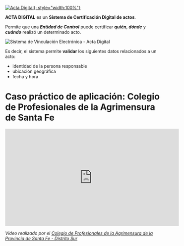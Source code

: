 <!-- 
Este sitio concentra todo el material de ayuda para _usuarios_ y _entidades de control_ del sistema **Acta Digital** y todas sus partes.

Recorra la tabla de contenidos o utilice la herramienta de búsqueda para encontrar la solución adecuada a su problema.

Si la documentación no alcanza, siempre puede encontrarnos en nuestro [correo electrónico](mailto:info@actadigital.com.ar).
-->

[![Acta Digital](/img/logos/logo.svg){: style="width:100%"}](https://actadigital.com.ar)

**ACTA DIGITAL** es un **Sistema de Certificación Digital de actos**.

Permite que una **_Entidad de Control_** puede certificar **_quién_**, **_dónde_** y **_cuándo_** realizó un determinado acto.

![Sistema de Vinculación Electrónica - Acta Digital](/img/sistema.png)

Es decir, el sistema permite **validar** los siguientes datos relacionados a un acto:

- identidad de la persona responsable
- ubicación geográfica
- fecha y hora

# Caso práctico de aplicación: Colegio de Profesionales de la Agrimensura de Santa Fe

<iframe width="560" height="315" src="https://www.youtube.com/embed/KMMLYSjbJVQ" frameborder="0" allow="accelerometer; autoplay; encrypted-media; gyroscope; picture-in-picture" allowfullscreen></iframe>

*Video realizado por el [Colegio de Profesionales de la Agrimensura de la Provincia de Santa Fe - Distrito Sur](http://copa.org.ar/)*
